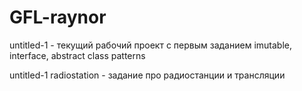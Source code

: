 # GFL-raynor
untitled-1 - текущий рабочий проект с первым заданием
imutable, interface, abstract class patterns

untitled-1 radiostation - задание про радиостанции и трансляции
